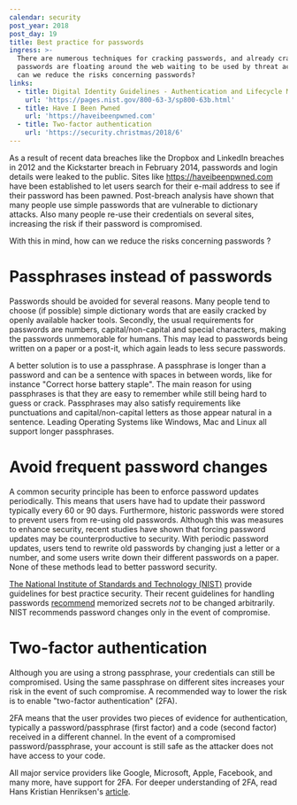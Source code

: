 ```yaml
---
calendar: security
post_year: 2018
post_day: 19
title: Best practice for passwords
ingress: >-
  There are numerous techniques for cracking passwords, and already cracked
  passwords are floating around the web waiting to be used by threat actors. How
  can we reduce the risks concerning passwords?
links:
  - title: Digital Identity Guidelines - Authentication and Lifecycle Management
    url: 'https://pages.nist.gov/800-63-3/sp800-63b.html'
  - title: Have I Been Pwned
    url: 'https://haveibeenpwned.com'
  - title: Two-factor authentication
    url: 'https://security.christmas/2018/6'
---
```

As a result of recent data breaches like the Dropbox and LinkedIn breaches in 2012 and the Kickstarter breach in February 2014, passwords and login details were leaked to the public. Sites like https://haveibeenpwned.com have been established to let users search for their e-mail address to see if their password has been pawned. Post-breach analysis have shown that many people use simple passwords that are vulnerable to dictionary attacks. Also many people re-use their credentials on several sites, increasing the risk if their password is compromised. 

With this in mind, how can we reduce the risks concerning passwords ?  


# Passphrases instead of passwords
Passwords should be avoided for several reasons. Many people tend to choose (if possible) simple dictionary words that are easily cracked by openly available hacker tools. Secondly, the usual requirements for passwords are numbers, capital/non-capital and special characters, making the passwords unmemorable for humans. This may lead to passwords being written on a paper or a post-it, which again leads to less secure passwords.     

A better solution is to use a passphrase. A passphrase is longer than a password and can be a sentence with spaces in between words, like for instance "Correct horse battery staple". The main reason for using passphrases is that they are easy to remember while still being hard to guess or crack.  Passphrases may also satisfy requirements like punctuations and capital/non-capital letters as those appear natural in a sentence. Leading Operating Systems like Windows, Mac and Linux all support longer passphrases.
    

# Avoid frequent password changes
A common security principle has been to enforce password updates periodically. This means that users have had to update their password typically every 60 or 90 days. Furthermore, historic passwords were stored to prevent users from re-using old passwords. Although this was measures to enhance security, recent studies have shown that forcing password updates may be counterproductive to security. With periodic password updates, users tend to rewrite old passwords by changing just a letter or a number, and some users write down their different passwords on a paper. None of these methods lead to better password security.

[The National Institute of Standards and Technology (NIST)](https://www.nist.gov/) provide guidelines for best practice security. Their recent guidelines for handling passwords [recommend](https://pages.nist.gov/800-63-3/sp800-63b.html#reqauthtype) memorized secrets _not_ to be changed arbitrarily. NIST recommends password changes only in the event of compromise.   

# Two-factor authentication
Although you are using a strong passphrase, your credentials can still be compromised. Using the same passphrase on different sites increases your risk in the event of such compromise. A recommended way to lower the risk is to enable "two-factor authentication" (2FA). 

2FA means that the user provides two pieces of evidence for authentication, typically a password/passphrase (first factor) and a code (second factor) received in a different channel. In the event of a compromised password/passphrase, your account is still safe as the attacker does not have access to your code. 

All major service providers like Google, Microsoft, Apple, Facebook, and many more, have support for 2FA. For deeper understanding of 2FA, read Hans Kristian Henriksen's [article](https://security.christmas/2018/6).
